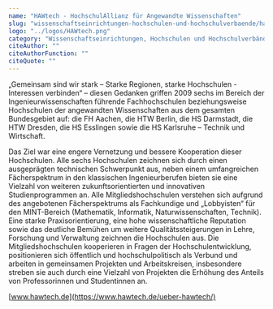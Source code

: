```yaml
---
name: "HAWtech - HochschulAllianz für Angewandte Wissenschaften"
slug: "wissenschaftseinrichtungen-hochschulen-und-hochschulverbaende/ha-wtech-hochschul-allianz-fuer-angewandte-wissenschaften"
logo: "../logos/HAWtech.png"
category: "Wissenschaftseinrichtungen, Hochschulen und Hochschulverbände"
citeAuthor: ""
citeAuthorFunction: ""
citeQuote: ""
---
```


„Gemeinsam sind wir stark – Starke Regionen, starke Hochschulen - Interessen verbinden“ – diesen Gedanken griffen 2009 sechs im Bereich der Ingenieurwissenschaften führende Fachhochschulen beziehungsweise Hochschulen der angewandten Wissenschaften aus dem gesamten Bundesgebiet auf: die FH Aachen, die HTW Berlin, die HS Darmstadt, die HTW Dresden, die HS Esslingen sowie die HS Karlsruhe – Technik und Wirtschaft.

Das Ziel war eine engere Vernetzung und bessere Kooperation dieser Hochschulen. Alle sechs Hochschulen zeichnen sich durch einen ausgeprägten technischen Schwerpunkt aus, neben einem umfangreichen Fächerspektrum in den klassischen Ingenieurberufen bieten sie eine Vielzahl von weiteren zukunftsorientierten und innovativen Studienprogrammen an. Alle Mitgliedshochschulen verstehen sich aufgrund des angebotenen Fächerspektrums als Fachkundige und „Lobbyisten“ für den MINT-Bereich (Mathematik, Informatik, Naturwissenschaften, Technik). Eine starke Praxisorientierung, eine hohe wissenschaftliche Reputation sowie das deutliche Bemühen um weitere Qualitätssteigerungen in Lehre, Forschung und Verwaltung zeichnen die Hochschulen aus. Die Mitgliedshochschulen kooperieren in Fragen der Hochschulentwicklung, positionieren sich öffentlich und hochschulpolitisch als Verbund und arbeiten in gemeinsamen Projekten und Arbeitskreisen, insbesondere streben sie auch durch eine Vielzahl von Projekten die Erhöhung des Anteils von Professorinnen und Studentinnen an.

[www.hawtech.de](https://www.hawtech.de/ueber-hawtech/)
